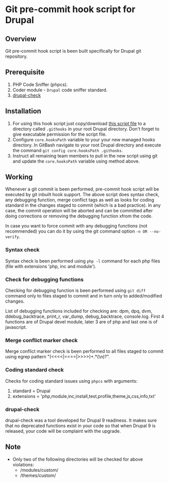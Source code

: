 # Git pre-commit hook script for Drupal

## Overview

Git pre-commit hook script is been built specifically for Drupal git
repository.

## Prerequisite
1. PHP Code Sniffer (phpcs).
2. Coder module - `Drupal` code sniffer standard.
3. [drupal-check](https://github.com/mglaman/drupal-check)

## Installation

1. For using this hook script just copy/download [this script file](https://github.com/sdemi/pre-commit/raw/master/pre-commit) to a directory called  `.githooks` in your root Drupal directory. Don't forget to give
executable permission for the script file.
2. Configure `core.hooksPath` variable to your your new managed hooks directory. In GitBash navigate to your root Drupal directory and execute the command `git config core.hooksPath .githooks`.
3. Instruct all remaining team members to pull in the new script using git and update the `core.hooksPath` variable using method above.

## Working

Whenever a git commit is been performed, pre-commit hook script will be executed
by git inbuilt hook support. The above script does syntax check, any debugging
function, merge conflict tags as well as looks for coding standard in the
changes staged to commit (which is a bad practice). In any case, the commit
operation will be aborted and can be committed after doing corrections or
removing the debugging function xfrom the code.

In case you want to force commit with any debugging functions (not recommended)
you can do it by using the git command option `-n OR --no-verify`.

### Syntax check

Syntax check is been performed using `php -l` command for each php files (file
with extensions 'php, inc and module').

### Check for debugging functions

Checking for debugging function is been performed using `git diff` command only
to files staged to commit and in turn only to added/modified changes.

List of debugging functions included for checking are: dpm, dpq, dvm,
ddebug_backtrace, print_r, var_dump, debug_backtrace, console.log. First 4
functions are of Drupal devel module, later 3 are of php and last one is of
javascript.

### Merge conflict marker check

Merge conflict marker check is been performed to all files staged to commit
using egrep pattern "(<<<<|====|>>>>)+.*(\n)?".

### Coding standard check

Checks for coding standard issues using `phpcs` with arguments:
1. standard = Drupal
2. extensions = 'php,module,inc,install,test,profile,theme,js,css,info,txt'

### drupal-check

drupal-check was a tool developed for Drupal 9 readiness. It makes sure that no deprecated functions exist in your code so that when Drupal 9 is released, your code will be complaint with the upgrade.

## Note
* Only two of the following directories will be checked for above violations:
  * /modules/custom/
  * /themes/custom/
